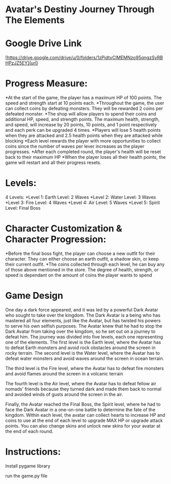 # Avatar's Destiny Journey Through The Elements


# Google Drive Link
[https://drive.google.com/drive/u/0/folders/1zPjdtvClMEMNzo95qngzSyRBHPzJZ5EY](url)


# Progress Measure:
*At the start of the game, the player has a maximum HP of 100 points. The speed and
strength start at 10 points each.
*Throughout the game, the user can collect coins by defeating monsters. They will be
rewarded 2 coins per defeated monster.
*The shop will allow players to spend their coins and additional HP, speed, and
strength points. The maximum health, strength, and speed, will increase by 20 points,
10 points, and 1 point respectively and each perk can be upgraded 4 times.
*Players will lose 5 health points when they are attacked and 2.5 health points when
they are attacked while blocking
*Each level rewards the player with more opportunities to collect coins since the
number of waves per lever increases as the player progresses.
*After each completed round, the player's health will be reset back to their maximum
HP
*When the player loses all their health points, the game will restart and all their
progress resets.


# Levels:
4 Levels:
*Level 1: Earth Level: 2 Waves
*Level 2: Water Level: 3 Waves
*Level 3: Fire Level: 4 Waves
*Level 4: Air Level: 5 Waves
*Level 5: Spirit Level: Final Boss


# Character Customization & Character Progression:
*Before the final boss fight, the player can choose a new outfit for their character. They
can either choose an earth outfit, a shadow skin, or keep their current outfit.
*The coins collected through each level, he can buy any of those above mentioned in
the store. The degree of health, strength, or speed is dependant on the amount of coins
the player wants to spend


# Game Design
One day a dark force appeared, and it was led by a powerful Dark Avatar who sought to take
over the kingdom. The Dark Avatar is a being who has mastered all four elements, just like
the Avatar, but has twisted his powers to serve his own selfish purposes. The Avatar knew
that he had to stop the Dark Avatar from taking over the kingdom, so he set out on a journey
to defeat him. The journey was divided into five levels, each one representing one of the
elements.
The first level is the Earth level, where the Avatar has to defeat Earth monsters and avoid
rock obstacles around the screen in rocky terrain.
The second level is the Water level, where the Avatar has to defeat water monsters and avoid
waves around the screen in ocean terrain.

The third level is the Fire level, where the Avatar has to defeat fire monsters and avoid
flames around the screen in a volcanic terrain

The fourth level is the Air level, where the Avatar has to defeat fellow air nomads' friends
because they turned dark and made them back to normal and avoided winds of gusts around the
screen in the air.

Finally, the Avatar reached the Final Boss, the Spirit level, where he had to face the Dark
Avatar in a one-on-one battle to determine the fate of the kingdom.
Within each level, the avatar can collect hearts to increase HP and coins to use at the end of
each level to upgrade MAX HP or upgrade attack points. You can also change skins and
unlock new skins for your avatar at the end of each round.


# Instructions:
Install pygame library

run the game.py file 
